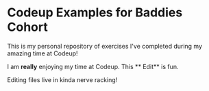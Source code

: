# Codeup Examples for Baddies Cohort

This is my personal repository of exercises I've completed during my amazing time at Codeup!

I am **really** enjoying my time at Codeup.  This ** Edit** is fun. 

Editing files live in kinda nerve racking! 